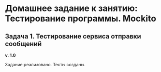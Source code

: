 # Домашнее задание к занятию: Тестирование программы. Mockito

## Задача 1. Тестирование сервиса отправки сообщений

**v. 1.0**

Задание реализовано. Тесты созданы.